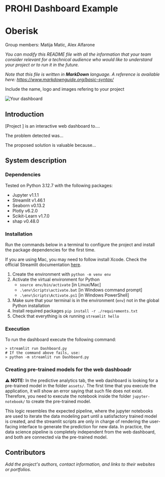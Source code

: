 # PROHI Dashboard Example

# Oberisk

Group members: Matija Matic, Alex Alfarone

_You can modify this README file with all the information that your team consider relevant for a technical audience who would like to understand your project or to run it in the future._

_Note that this file is written in **MarkDown** language. A reference is available here: <https://www.markdownguide.org/basic-syntax/>_

Include the name, logo and images refering to your project

![Your dashboard](./assets/example-image.jpg)

## Introduction

[Project ] is an interactive web dashboard to.... 

The problem detected was...

The proposed solution is valuable because...

## System description

### Dependencies

Tested on Python 3.12.7 with the following packages:
  - Jupyter v1.1.1
  - Streamlit v1.46.1
  - Seaborn v0.13.2
  - Plotly v6.2.0
  - Scikit-Learn v1.7.0
  - shap v0.48.0

### Installation

Run the commands below in a terminal to configure the project and install the package dependencies for the first time.

If you are using Mac, you may need to follow install Xcode. Check the official Streamlit documentation [here](https://docs.streamlit.io/get-started/installation/command-line#prerequisites). 

1. Create the environment with `python -m venv env`
2. Activate the virtual environment for Python
   - `source env/bin/activate` [in Linux/Mac]
   - `.\env\Scripts\activate.bat` [in Windows command prompt]
   - `.\env\Scripts\Activate.ps1` [in Windows PowerShell]
3. Make sure that your terminal is in the environment (`env`) not in the global Python installation
4. Install required packages `pip install -r ./requirements.txt`
5. Check that everything is ok running `streamlit hello`

### Execution

To run the dashboard execute the following command:

```
> streamlit run Dashboard.py
# If the command above fails, use:
> python -m streamlit run Dashboard.py
```


### Creating pre-trained models for the web dashboadr 

⚠️ **NOTE:** In the predictive analytics tab, the web dashboard is looking for a pre-trained model in the folder `assets/`. The first time that you execute the application, it will show an error saying that such file does not exist. Therefore, you need to execute the notebook inside the folder `jupyter-notebook/` to create the pre-trained model.

This logic resembles the expected pipeline, where the jupyter notebooks are used to iterate the data modeling part until a satisfactory trained model is created, and the streamlit scripts are only in charge of rendering the user-facing interface to generate the prediction for new data. In practice, the data science pipeline is completely independent from the web dashboard, and both are connected via the pre-trained model. 

## Contributors

_Add the project's authors, contact information, and links to their websites or portfolios._